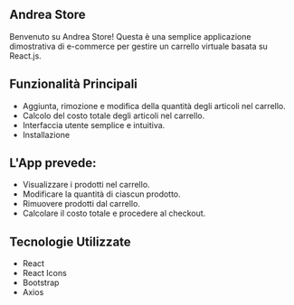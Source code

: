 ## Andrea Store
Benvenuto su Andrea Store! Questa è una semplice applicazione dimostrativa di e-commerce per gestire un carrello virtuale basata su React.js.

## Funzionalità Principali 
- Aggiunta, rimozione e modifica della quantità degli articoli nel carrello.
- Calcolo del costo totale degli articoli nel carrello.
- Interfaccia utente semplice e intuitiva.
- Installazione

 ## L'App prevede: 
 - Visualizzare i prodotti nel carrello.
 - Modificare la quantità di ciascun prodotto.
 - Rimuovere prodotti dal carrello.
 - Calcolare il costo totale e procedere al checkout.
   
## Tecnologie Utilizzate
 - React
 - React Icons
 - Bootstrap
 - Axios

